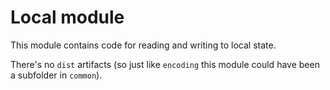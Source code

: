 # Local module

This module contains code for reading and writing to local state.

There's no `dist` artifacts (so just like `encoding` this module could have been a subfolder in `common`).
